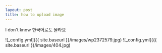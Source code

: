 ```yaml
---
layout: post
title: how to upload image
---
```


I don't know 한국어로도 몰라요 

![_config.yml]({{ site.baseurl }}/images/wp2372579.jpg)
![_config.yml]({{ site.baseurl }}/images/404.jpg)

